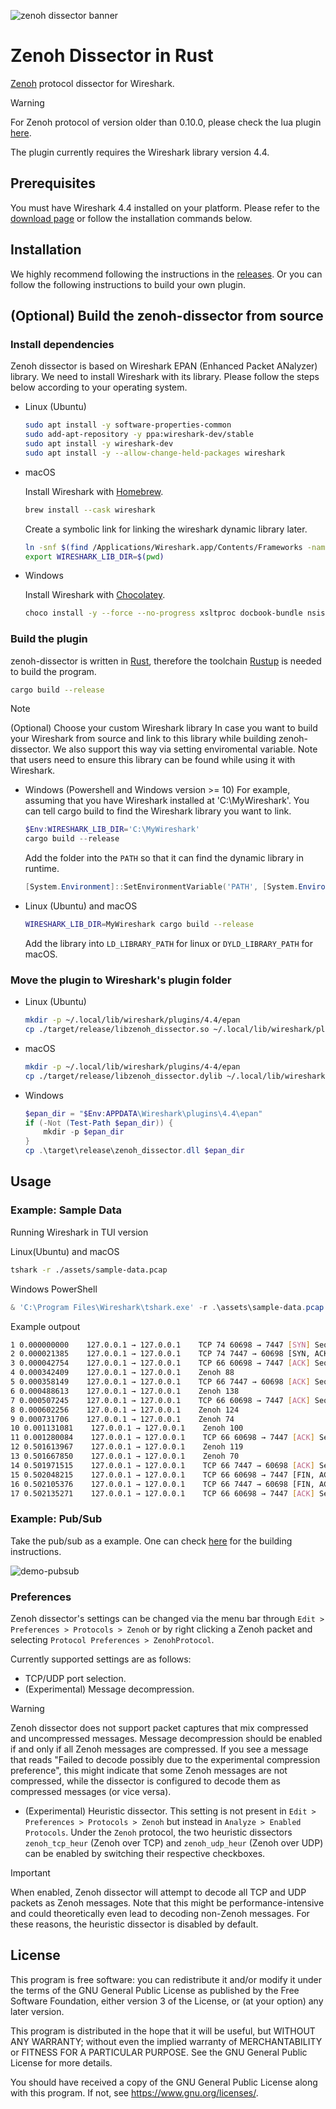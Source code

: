 ![zenoh dissector banner](./assets/zenoh-dissector.svg)

# Zenoh Dissector in Rust

[Zenoh](http://zenoh.io/) protocol dissector for Wireshark.

> [!WARNING]
> For Zenoh protocol of version older than 0.10.0, please check the lua plugin [here](https://github.com/eclipse-zenoh/zenoh-dissector/tree/v0.7.2-rc).
>
> The plugin currently requires the Wireshark library version 4.4.

## Prerequisites

You must have Wireshark 4.4 installed on your platform. Please refer to the [download page](https://www.wireshark.org/download.html) or follow the
installation commands below.

## Installation

We highly recommend following the instructions in the [releases](https://github.com/eclipse-zenoh/zenoh-dissector/releases).
Or you can follow the following instructions to build your own plugin.

## (Optional) Build the zenoh-dissector from source

### Install dependencies

Zenoh dissector is based on Wireshark EPAN (Enhanced Packet ANalyzer) library.
We need to install Wireshark with its library. Please follow the steps below according to your operating system.

- Linux (Ubuntu)

    ```bash
    sudo apt install -y software-properties-common
    sudo add-apt-repository -y ppa:wireshark-dev/stable
    sudo apt install -y wireshark-dev
    sudo apt install -y --allow-change-held-packages wireshark
    ```

- macOS

    Install Wireshark with [Homebrew](https://brew.sh/).

    ```bash
    brew install --cask wireshark
    ```

    Create a symbolic link for linking the wireshark dynamic library later.

    ```bash
    ln -snf $(find /Applications/Wireshark.app/Contents/Frameworks -name "libwireshark.*.dylib" | tail -n 1) libwireshark.dylib
    export WIRESHARK_LIB_DIR=$(pwd)
    ```

- Windows

    Install Wireshark with [Chocolatey](https://docs.chocolatey.org/en-us/choco/setup#install-with-powershell.exe).

    ```bash
    choco install -y --force --no-progress xsltproc docbook-bundle nsis winflexbison3 cmake wireshark
    ```

### Build the plugin

zenoh-dissector is written in [Rust](https://www.rust-lang.org/), therefore the toolchain [Rustup](https://rustup.rs) is needed to build the program.

```bash
cargo build --release
```

> [!NOTE]
> (Optional) Choose your custom Wireshark library
> In case you want to build your Wireshark from source and link to this library while building zenoh-dissector.
> We also support this way via setting enviromental variable. Note that users need to ensure this library can be found
> while using it with Wireshark.
>
> - Windows (Powershell and Windows version >= 10)
>     For example, assuming that you have Wireshark installed at 'C:\MyWireshark'. You can tell cargo build to find the Wireshark library you want to link.
>
>     ```powershell
>     $Env:WIRESHARK_LIB_DIR='C:\MyWireshark'
>     cargo build --release
>     ```
>
>     Add the folder into the `PATH` so that it can find the dynamic library in runtime.
>
>     ```powershell
>     [System.Environment]::SetEnvironmentVariable('PATH', [System.Environment]::GetEnvironmentVariable('PATH', 'user')+';C:\MyWireshark', 'user')
>     ```
>
> - Linux (Ubuntu) and macOS
>
>     ```bash
>     WIRESHARK_LIB_DIR=MyWireshark cargo build --release
>     ```
>
>     Add the library into  `LD_LIBRARY_PATH` for linux or `DYLD_LIBRARY_PATH` for macOS.

### Move the plugin to Wireshark's plugin folder

- Linux (Ubuntu)

    ```bash
    mkdir -p ~/.local/lib/wireshark/plugins/4.4/epan
    cp ./target/release/libzenoh_dissector.so ~/.local/lib/wireshark/plugins/4.4/epan/libzenoh_dissector.so
    ```

- macOS

    ```bash
    mkdir -p ~/.local/lib/wireshark/plugins/4-4/epan
    cp ./target/release/libzenoh_dissector.dylib ~/.local/lib/wireshark/plugins/4-4/epan/libzenoh_dissector.so
    ```

- Windows

    ```powershell
    $epan_dir = "$Env:APPDATA\Wireshark\plugins\4.4\epan"
    if (-Not (Test-Path $epan_dir)) {
        mkdir -p $epan_dir
    }
    cp .\target\release\zenoh_dissector.dll $epan_dir
    ```

## Usage

### Example: Sample Data

Running Wireshark in TUI version

Linux(Ubuntu) and macOS

```bash
tshark -r ./assets/sample-data.pcap
```

Windows PowerShell

```powershell
& 'C:\Program Files\Wireshark\tshark.exe' -r .\assets\sample-data.pcap
```

Example outpout

```bash
1 0.000000000    127.0.0.1 → 127.0.0.1    TCP 74 60698 → 7447 [SYN] Seq=0 Win=65495 Len=0 MSS=65495 SACK_PERM TSval=1530879817 TSecr=0 WS=128
2 0.000021385    127.0.0.1 → 127.0.0.1    TCP 74 7447 → 60698 [SYN, ACK] Seq=0 Ack=1 Win=65483 Len=0 MSS=65495 SACK_PERM TSval=1530879817 TSecr=1530879817 WS=128
3 0.000042754    127.0.0.1 → 127.0.0.1    TCP 66 60698 → 7447 [ACK] Seq=1 Ack=1 Win=65536 Len=0 TSval=1530879817 TSecr=1530879817
4 0.000342409    127.0.0.1 → 127.0.0.1    Zenoh 88
5 0.000358149    127.0.0.1 → 127.0.0.1    TCP 66 7447 → 60698 [ACK] Seq=1 Ack=23 Win=65536 Len=0 TSval=1530879817 TSecr=1530879817
6 0.000488613    127.0.0.1 → 127.0.0.1    Zenoh 138
7 0.000507245    127.0.0.1 → 127.0.0.1    TCP 66 60698 → 7447 [ACK] Seq=23 Ack=73 Win=65536 Len=0 TSval=1530879817 TSecr=1530879817
8 0.000602256    127.0.0.1 → 127.0.0.1    Zenoh 124
9 0.000731706    127.0.0.1 → 127.0.0.1    Zenoh 74
10 0.001131081    127.0.0.1 → 127.0.0.1    Zenoh 100
11 0.001280084    127.0.0.1 → 127.0.0.1    TCP 66 60698 → 7447 [ACK] Seq=81 Ack=115 Win=65536 Len=0 TSval=1530879818 TSecr=1530879818
12 0.501613967    127.0.0.1 → 127.0.0.1    Zenoh 119
13 0.501667850    127.0.0.1 → 127.0.0.1    Zenoh 70
14 0.501971515    127.0.0.1 → 127.0.0.1    TCP 66 7447 → 60698 [ACK] Seq=115 Ack=138 Win=65536 Len=0 TSval=1530880319 TSecr=1530880319
15 0.502048215    127.0.0.1 → 127.0.0.1    TCP 66 60698 → 7447 [FIN, ACK] Seq=138 Ack=115 Win=65536 Len=0 TSval=1530880319 TSecr=1530880319
16 0.502105376    127.0.0.1 → 127.0.0.1    TCP 66 7447 → 60698 [FIN, ACK] Seq=115 Ack=139 Win=65536 Len=0 TSval=1530880319 TSecr=1530880319
17 0.502135271    127.0.0.1 → 127.0.0.1    TCP 66 60698 → 7447 [ACK] Seq=139 Ack=116 Win=65536 Len=0 TSval=1530880319 TSecr=1530880319
```

### Example: Pub/Sub

Take the pub/sub as a example. One can check [here](https://github.com/eclipse-zenoh/zenoh#how-to-build-it) for the building instructions.

![demo-pubsub](./assets/demo-pubsub.png)

### Preferences

Zenoh dissector's settings can be changed via the menu bar through `Edit > Preferences > Protocols >
Zenoh` or by right clicking a Zenoh packet and selecting `Protocol Preferences > ZenohProtocol`.

Currently supported settings are as follows:

- TCP/UDP port selection.
- (Experimental) Message decompression.

> [!WARNING]
> Zenoh dissector does not support packet captures that mix compressed and uncompressed messages.
> Message decompression should be enabled if and only if all Zenoh messages are compressed. If you
> see a message that reads "Failed to decode possibly due to the experimental compression
> preference", this might indicate that some Zenoh messages are not compressed, while the dissector
> is configured to decode them as compressed messages (or vice versa).

- (Experimental) Heuristic dissector. This setting is not present in `Edit > Preferences > Protocols > Zenoh`
  but instead in `Analyze > Enabled Protocols`. Under the `Zenoh` protocol,
  the two heuristic dissectors `zenoh_tcp_heur` (Zenoh over TCP) and `zenoh_udp_heur` (Zenoh over UDP)
  can be enabled by switching their respective checkboxes.

> [!IMPORTANT]
> When enabled, Zenoh dissector will attempt to decode all TCP and UDP packets as Zenoh messages.
> Note that this might be performance-intensive and could theoretically even lead to decoding
> non-Zenoh messages. For these reasons, the heuristic dissector is disabled by default.

## License

This program is free software: you can redistribute it and/or modify it under the terms of the GNU General Public License as published by the Free Software Foundation, either version 3 of the License, or (at your option) any later version.

This program is distributed in the hope that it will be useful, but WITHOUT ANY WARRANTY; without even the implied warranty of MERCHANTABILITY or FITNESS FOR A PARTICULAR PURPOSE. See the GNU General Public License for more details.

You should have received a copy of the GNU General Public License along with this program. If not, see <https://www.gnu.org/licenses/>.
